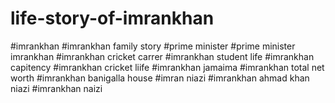 # life-story-of-imrankhan
#imrankhan
#imrankhan family story
#prime minister
#prime minister imrankhan
#imrankhan cricket carrer
#imrankhan student life
#imrankhan capitency
#imrankhan cricket liife
#imrankhan jamaima
#imrankhan total net worth
#imrankhan banigalla house
#imran niazi
#imrankhan ahmad khan niazi
#imrankhan naizi
